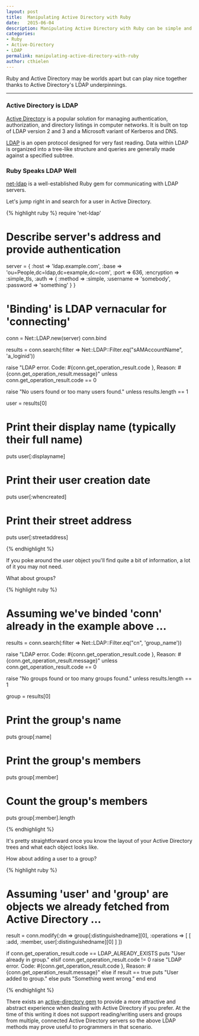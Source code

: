 ```yaml
---
layout: post
title:  Manipulating Active Directory with Ruby
date:   2015-06-04
description: Manipulating Active Directory with Ruby can be simple and easy.
categories:
- Ruby
- Active-Directory
- LDAP
permalink: manipulating-active-directory-with-ruby
author: cthielen
---
```


Ruby and Active Directory may be worlds apart but can play nice together thanks
to Active Directory's LDAP underpinnings.

___

### Active Directory is LDAP

[Active Directory](http://en.wikipedia.org/wiki/Active_Directory) is a popular solution for managing authentication, authorization, and directory listings in computer networks. It is built on top of LDAP version 2 and 3 and a Microsoft variant of Kerberos and DNS.

[LDAP](http://en.wikipedia.org/wiki/Lightweight_Directory_Access_Protocol) is an open protocol designed for very fast reading. Data within LDAP is organized into a tree-like structure and queries are generally made against a specified subtree.

### Ruby Speaks LDAP Well

[net-ldap](https://github.com/ruby-ldap/ruby-net-ldap) is a well-established Ruby gem for communicating with LDAP servers.

Let's jump right in and search for a user in Active Directory.

{% highlight ruby %}
  require 'net-ldap'

  # Describe server's address and provide authentication
  server = {
    :host => 'ldap.example.com',
    :base => 'ou=People,dc=ldap,dc=example,dc=com',
    :port => 636,
    :encryption => :simple_tls,
    :auth => {
      :method => :simple,
      :username => 'somebody',
      :password => 'something'
    }
  }

  # 'Binding' is LDAP vernacular for 'connecting'
  conn = Net::LDAP.new(server)
  conn.bind

  results = conn.search(:filter => Net::LDAP::Filter.eq("sAMAccountName", 'a_loginid'))

  raise "LDAP error. Code: #{conn.get_operation_result.code }, Reason: #{conn.get_operation_result.message}" unless conn.get_operation_result.code == 0

  raise "No users found or too many users found." unless results.length == 1

  user = results[0]

  # Print their display name (typically their full name)
  puts user[:displayname]

  # Print their user creation date
  puts user[:whencreated]

  # Print their street address
  puts user[:streetaddress]

{% endhighlight %}

If you poke around the *user* object you'll find quite a bit of information, a lot of it you may not need.

What about groups?

{% highlight ruby %}
  # Assuming we've binded 'conn' already in the example above ...

  results = conn.search(:filter => Net::LDAP::Filter.eq("cn", 'group_name'))

  raise "LDAP error. Code: #{conn.get_operation_result.code }, Reason: #{conn.get_operation_result.message}" unless conn.get_operation_result.code == 0

  raise "No groups found or too many groups found." unless results.length == 1

  group = results[0]

  # Print the group's name
  puts group[:name]

  # Print the group's members
  puts group[:member]

  # Count the group's members
  puts group[:member].length

{% endhighlight %}

It's pretty straightforward once you know the layout of your Active Directory trees and what each object looks like.

How about adding a user to a group?

{% highlight ruby %}
  # Assuming 'user' and 'group' are objects we already fetched from Active Directory ...

  result = conn.modify(:dn => group[:distinguishedname][0],
    :operations => [ [ :add, :member, user[:distinguishedname][0] ] ])

  if conn.get_operation_result.code == LDAP_ALREADY_EXISTS
    puts "User already in group."
  elsif conn.get_operation_result.code != 0
    raise "LDAP error. Code: #{conn.get_operation_result.code }, Reason: #{conn.get_operation_result.message}"
  else
    if result == true
      puts "User added to group."
    else
      puts "Something went wrong."
    end
  end

{% endhighlight %}

There exists an [active-directory gem](https://github.com/Mazwak/active_directory) to provide a more attractive and abstract experience when dealing with Active Directory if you prefer. At the time of this writing it does not support reading/writing users and groups from multiple, connected Active Directory servers so the above LDAP methods may prove useful to programmers in that scenario.
